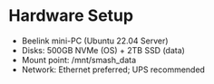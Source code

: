 # Hardware Setup

- Beelink mini-PC (Ubuntu 22.04 Server)
- Disks: 500GB NVMe (OS) + 2TB SSD (data)
- Mount point: /mnt/smash_data
- Network: Ethernet preferred; UPS recommended
